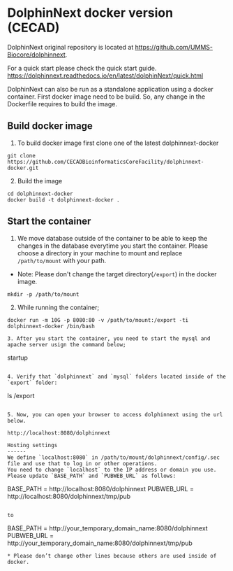 DolphinNext docker version (CECAD)
========
DolphinNext original repository is located at https://github.com/UMMS-Biocore/dolphinnext.

For a quick start please check the quick start guide. 
https://dolphinnext.readthedocs.io/en/latest/dolphinNext/quick.html

DolphinNext can also be run as a standalone application using a docker container.
First docker image need to be build.
So, any change in the Dockerfile requires to build the image.

Build docker image
---------

1. To build docker image first clone one of the latest dolphinnext-docker

```
git clone https://github.com/CECADBioinformaticsCoreFacility/dolphinnext-docker.git
```

2. Build the image
```
cd dolphinnext-docker
docker build -t dolphinnext-docker .
```

Start the container
---------

1. We move database outside of the container to be able to keep the changes in the database everytime you start the container.
Please choose a directory in your machine to mount and replace `/path/to/mount` with your path. 
* Note: Please don't change the target directory(`/export`) in the docker image. 

```
mkdir -p /path/to/mount
```

2. While running the container;

```
docker run -m 10G -p 8080:80 -v /path/to/mount:/export -ti dolphinnext-docker /bin/bash
```

```
3. After you start the container, you need to start the mysql and apache server usign the command below;

```
startup
```

4. Verify that `dolphinnext` and `mysql` folders located inside of the `export` folder:

```
ls /export
```

5. Now, you can open your browser to access dolphinnext using the url below.

http://localhost:8080/dolphinnext

Hosting settings
------
We define `localhost:8080` in /path/to/mount/dolphinnext/config/.sec file and use that to log in or other operations.
You need to change `localhost` to the IP address or domain you use. 
Please update `BASE_PATH` and `PUBWEB_URL` as follows:

```
BASE_PATH = http://localhost:8080/dolphinnext
PUBWEB_URL = http://localhost:8080/dolphinnext/tmp/pub
```

to
```
BASE_PATH = http://your_temporary_domain_name:8080/dolphinnext
PUBWEB_URL = http://your_temporary_domain_name:8080/dolphinnext/tmp/pub
```
* Please don’t change other lines because others are used inside of docker.



 


